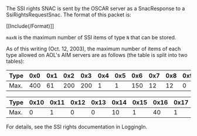 The SSI rights SNAC is sent by the OSCAR server as a SnacResponse to a SsiRightsRequestSnac. The format of this packet is:

[[Include(/Format)]]

`maxN` is the maximum number of SSI items of type `N` that can be stored.

As of this writing (Oct. 12, 2003), the maximum number of items of each type allowed on AOL's AIM servers are as follows (the table is split into two tables):

| Type | 0x0 | 0x1 | 0x2 | 0x3 | 0x4 | 0x5 | 0x6 | 0x7 | 0x8 | 0x9 | 0xa | 0xb | 0xc | 0xd | 0xe | 0xf |
|:-----|:----|:----|:----|:----|:----|:----|:----|:----|:----|:----|:----|:----|:----|:----|:----|:----|
| Max. | 400 | 61 | 200 | 200 | 1 | 1 | 150 | 12 | 12 | 0 | 50 | 50 | 0 | 0 | 0 | 0 |

| Type | 0x10 | 0x11 | 0x12 | 0x13 | 0x14 | 0x15 | 0x16 | 0x17 | 0x18 |
|:-----|:-----|:-----|:-----|:-----|:-----|:-----|:-----|:-----|:-----|
| Max. | 0 | 1 | 0 | 0 | 10 | 1 | 40 | 1 | 10 |

For details, see the SSI rights documentation in LoggingIn.